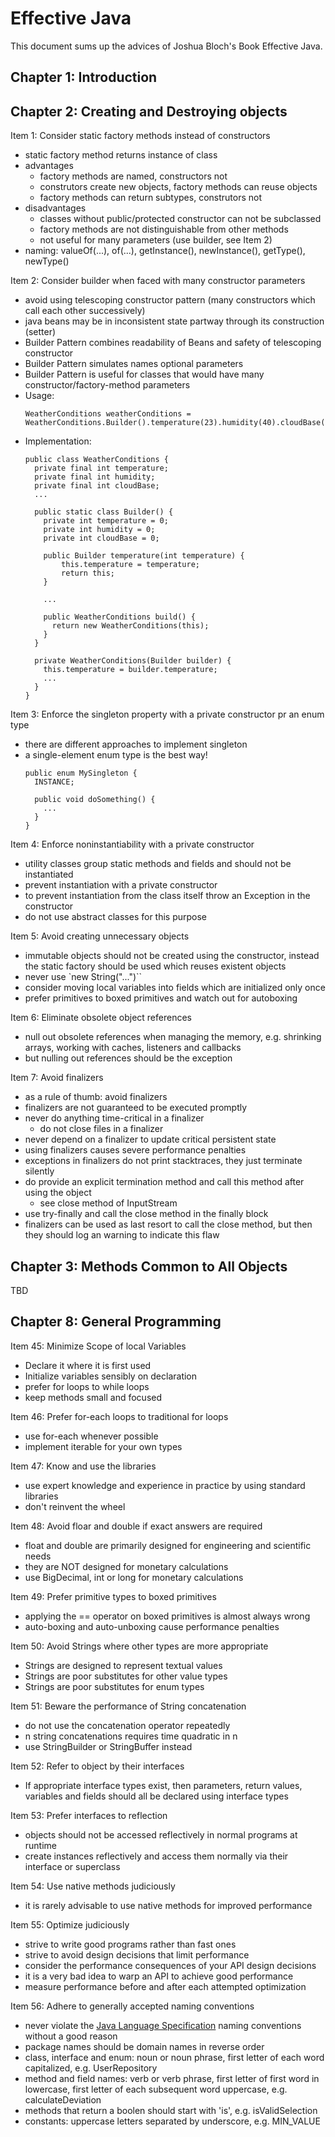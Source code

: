 Effective Java
==============
This document sums up the advices of Joshua Bloch's Book Effective Java.
## Chapter 1: Introduction



## Chapter 2: Creating and Destroying objects
Item 1: Consider static factory methods instead of constructors
* static factory method returns instance of class
* advantages
  * factory methods are named, constructors not
  * construtors create new objects, factory methods can reuse objects
  * factory methods can return subtypes, construtors not
* disadvantages
  * classes without public/protected constructor can not be subclassed
  * factory methods are not distinguishable from other methods
  * not useful for many parameters (use builder, see Item 2)
* naming: valueOf(...), of(...), getInstance(), newInstance(), getType(), newType()

Item 2: Consider builder when faced with many constructor parameters
* avoid using telescoping constructor pattern (many constructors which call each other successively)
* java beans may be in inconsistent state partway through its construction (setter)
* Builder Pattern combines readability of Beans and safety of telescoping constructor
* Builder Pattern simulates names optional parameters
* Builder Pattern is useful for classes that would have many constructor/factory-method parameters
* Usage:
  ```
  WeatherConditions weatherConditions = WeatherConditions.Builder().temperature(23).humidity(40).cloudBase(3000).build();
  ```
* Implementation:
  ```
  public class WeatherConditions {
    private final int temperature;
    private final int humidity;
    private final int cloudBase;
    ...

    public static class Builder() {
      private int temperature = 0;
      private int humidity = 0;
      private int cloudBase = 0;

      public Builder temperature(int temperature) {
          this.temperature = temperature;
          return this;
      }

      ...

      public WeatherConditions build() {
        return new WeatherConditions(this);
      }
    }

    private WeatherConditions(Builder builder) {
      this.temperature = builder.temperature;
      ...
    }
  }
  ```

Item 3: Enforce the singleton property with a private constructor pr an enum type
* there are different approaches to implement singleton
* a single-element enum type is the best way!
  ```
  public enum MySingleton {
    INSTANCE;

    public void doSomething() {
      ...
    }
  }
  ```

Item 4: Enforce noninstantiability with a private constructor
* utility classes group static methods and fields and should not be instantiated
* prevent instantiation with a private constructor
* to prevent instantiation from the class itself throw an Exception in the constructor
* do not use abstract classes for this purpose

Item 5: Avoid creating unnecessary objects
* immutable objects should not be created using the constructor, instead the static factory should be used which reuses existent objects
* never use `new String("...")``
* consider moving local variables into fields which are initialized only once
* prefer primitives to boxed primitives and watch out for autoboxing

Item 6: Eliminate obsolete object references
* null out obsolete references when managing the memory, e.g. shrinking arrays, working with caches, listeners and callbacks
* but nulling out references should be the exception

Item 7: Avoid finalizers
* as a rule of thumb: avoid finalizers
* finalizers are not guaranteed to be executed promptly
* never do anything time-critical in a finalizer
  * do not close files in a finalizer
* never depend on a finalizer to update critical persistent state
* using finalizers causes severe performance penalties
* exceptions in finalizers do not print stacktraces, they just terminate silently
* do provide an explicit termination method and call this method after using the object
  * see close method of InputStream
*  use try-finally and call the close method in the finally block
* finalizers can be used as last resort to call the close method, but then they should log an warning to indicate this flaw

## Chapter 3: Methods Common to All Objects
TBD

## Chapter 8: General Programming
Item 45: Minimize Scope of local Variables
* Declare it where it is first used
* Initialize variables sensibly on declaration
* prefer for loops to while loops
* keep methods small and focused

Item 46: Prefer for-each loops to traditional for loops
* use for-each whenever possible
* implement iterable for your own types

Item 47: Know and use the libraries
* use expert knowledge and experience in practice by using standard libraries
* don't reinvent the wheel

Item 48: Avoid floar and double if exact answers are required
* float and double are primarily designed for engineering and scientific needs
* they are NOT designed for monetary calculations
* use BigDecimal, int or long for monetary calculations

Item 49: Prefer primitive types to boxed primitives
* applying the == operator on boxed primitives is almost always wrong
* auto-boxing and auto-unboxing cause performance penalties

Item 50: Avoid Strings where other types are more appropriate
* Strings are designed to represent textual values
* Strings are poor substitutes for other value types
* Strings are poor substitutes for enum types

Item 51: Beware the performance of String concatenation
* do not use the concatenation operator repeatedly
* n string concatenations requires time quadratic in n
* use StringBuilder or StringBuffer instead

Item 52: Refer to object by their interfaces
* If appropriate interface types exist, then parameters, return values, variables and fields should all be declared using interface types

Item 53: Prefer interfaces to reflection
* objects should not be accessed reflectively in normal programs at runtime
* create instances reflectively and access them normally via their interface or superclass

Item 54: Use native methods judiciously
* it is rarely advisable to use native methods for improved performance

Item 55: Optimize judiciously
* strive to write good programs rather than fast ones
* strive to avoid design decisions that limit performance
* consider the performance consequences of your API design decisions
* it is a very bad idea to warp an API to achieve good performance
* measure performance before and after each attempted optimization

Item 56: Adhere to generally accepted naming conventions
* never violate the [Java Language Specification](http://docs.oracle.com/javase/specs/) naming conventions without a good reason
* package names should be domain names in reverse order
* class, interface and enum: noun or noun phrase, first letter of each word capitalized, e.g. UserRepository
* method and field names: verb or verb phrase, first letter of first word in lowercase, first letter of each subsequent word uppercase, e.g. calculateDeviation
* methods that return a boolen should start with 'is', e.g. isValidSelection
* constants: uppercase letters separated by underscore, e.g. MIN_VALUE
